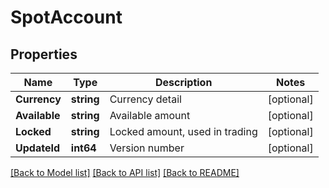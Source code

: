 # SpotAccount

## Properties

Name | Type | Description | Notes
------------ | ------------- | ------------- | -------------
**Currency** | **string** | Currency detail | [optional] 
**Available** | **string** | Available amount | [optional] 
**Locked** | **string** | Locked amount, used in trading | [optional] 
**UpdateId** | **int64** | Version number | [optional] 

[[Back to Model list]](../README.md#documentation-for-models) [[Back to API list]](../README.md#documentation-for-api-endpoints) [[Back to README]](../README.md)


